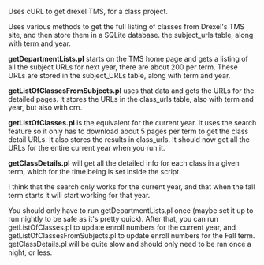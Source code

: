 Uses cURL to get drexel TMS, for a class project.  

Uses various methods to get the full listing of classes from Drexel's TMS site, and then store them in a SQLite database.
 the subject_urls table, along with term and year.

**getDepartmentLists.pl** starts on the TMS home page and gets a listing of all the subject URLs for next year, there are about 200 per term.  These URLs are stored in the subject_URLs table, along with term and year.

**getListOfClassesFromSubjects.pl** uses that data and gets the URLs for the detailed pages.  It stores the URLs in the class_urls table, also with term and year, but also with crn.

**getListOfClasses.pl** is the equivalent for the current year.  It uses the search feature so it only has to download about 5 pages per term to get the class detail URLs.  It also stores the results in class_urls.  It should now get all the URLs for the entire current year when you run it.

**getClassDetails.pl** will get all the detailed info for each class in a given term, which for the time being is set inside the script.

I think that the search only works for the current year, and that when the fall term starts it will start working for that year. 

You should only have to run getDepartmentLists.pl once (maybe set it up to run nightly to be safe as it's pretty quick).  After that, you can run getListOfClasses.pl to update enroll numbers for the current year, and getListOfClassesFromSubjects.pl to update enroll numbers for the Fall term.  getClassDetails.pl will be quite slow and should only need to be ran once a night, or less.
